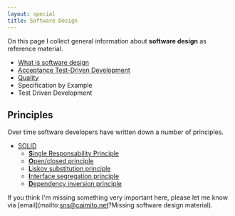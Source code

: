 ```yaml
---
layout: special
title: Software Design
---
```

On this page I collect general information about **software design** as reference material.

* [What is software design](software-design.html)
* [Acceptance Test-Driven Development](/atdd/)
* [Quality](/category/quality.html)
* Specification by Example
* Test Driven Development

## Principles
Over time software developers have written down a number of principles.

* [SOLID](http://en.wikipedia.org/wiki/SOLID_(object-oriented_design))
	* [**S**ingle Responsability Principle](http://en.wikipedia.org/wiki/Single_responsibility_principle)
	* [**O**pen/closed principle](http://en.wikipedia.org/wiki/Open/closed_principle)
	* [**L**iskov substitution principle](http://en.wikipedia.org/wiki/Liskov_substitution_principle)
	* [**I**nterface segregation principle](http://en.wikipedia.org/wiki/Interface_segregation_principle)
	* [**D**ependency inversion principle](http://en.wikipedia.org/wiki/Dependency_inversion_principle)

If you think I'm missing something very important here, please let me know via [email](mailto:sns@caimito.net?Missing software design material).
